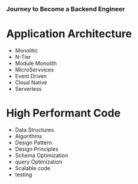 ### Journey to Become a Backend Engineer

# Application Architecture

- Monolitic
- N-Tier
- Module Monolith
- MicroServvices
- Event Driven
- Cloud Native
- Serverless

# High Performant Code

- Data Structures
- Algorithms
- Design Pattern
- Design Principles
- Schema Optimization
- query Optimization
- Scalable code
- testing
